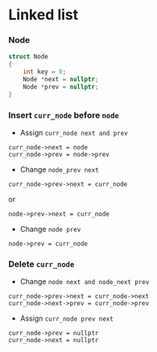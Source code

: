 # Linked list

### Node
```c++
struct Node
{
    int key = 0;
    Node *next = nullptr;
    Node *prev = nullptr;
}
```

### Insert `curr_node` before `node`
- Assign `curr_node next and prev`
```
curr_node->next = node
curr_node->prev = node->prev
```
- Change `node_prev next`
```
curr_node->prev->next = curr_node
```
or
```
node->prev->next = curr_node
```
- Change `node prev`
```
node->prev = curr_node
```

### Delete `curr_node`
- Change `node next and node_next prev`
```
curr_node->prev->next = curr_node->next
curr_node->next->prev = curr_node->prev
```
- Assign `curr_node prev next`
```
curr_node->prev = nullptr
curr_node->next = nullptr
```